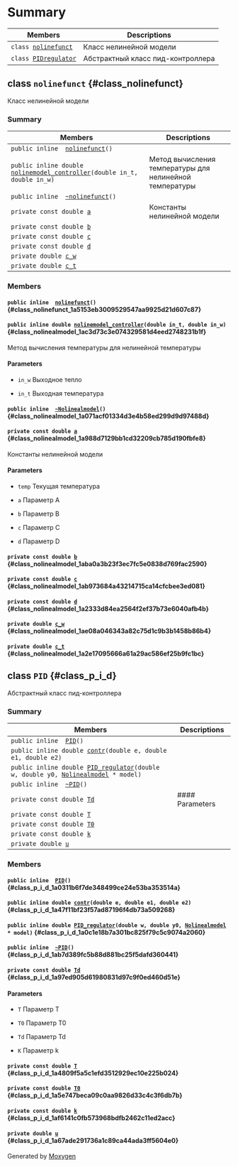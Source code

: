 # Summary

 Members                        | Descriptions                                
--------------------------------|---------------------------------------------
`class `[`nolinefunct`](#class_nolinefunct) | Класс нелинейной модели
`class `[`PIDregulator`](#class_p_i_d) | Абстрактный класс пид-контроллера

## class `nolinefunct` {#class_nolinefunct}

Класс нелинейной модели

### Summary

 Members                        | Descriptions                                
--------------------------------|---------------------------------------------
`public inline  `[`nolinefunct`](#class_nolinefunct_1a5153eb3009529547aa9925d21d607c87)`()` | 
`public inline double `[`nolinemodel_controller`](#class_nolinefunct_1ac3d73c3e074329581d4eed2748231b1f)`(double in_t, double in_w)` | Метод вычисления температуры для нелинейной температуры
`public inline  `[`~nolinefunct`](#class_nolinefunct_1a071acf01334d3e4b58ed299d9d97488d)`()` | 
`private const double `[`a`](#class_nolinefunct_1a988d7129bb1cd32209cb785d190fbfe8) | Константы нелинейной модели
`private const double `[`b`](#class_nolinefunct_1aba0a3b23f3ec7fc5e0838d769fac2590) | 
`private const double `[`c`](#class_nolinefunct_1ab973684a43214715ca14cfcbee3ed081) | 
`private const double `[`d`](#class_nolinefunct_1a2333d84ea2564f2ef37b73e6040afb4b) | 
`private double `[`c_w`](#class_nolinefunct_1ae08a046343a82c75d1c9b3b1458b86b4) | 
`private double `[`c_t`](#class_nolinefunct_1a2e17095666a61a29ac586ef25b9fc1bc) | 

### Members

#### `public inline  `[`nolinefunct`](#class_nolinefunct_1a5153eb3009529547aa9925d21d607c87)`()` {#class_nolinefunct_1a5153eb3009529547aa9925d21d607c87}

#### `public inline double `[`nolinemodel_controller`](#class_nolinealmodel_1ac3d73c3e074329581d4eed2748231b1f)`(double in_t, double in_w)` {#class_nolinealmodel_1ac3d73c3e074329581d4eed2748231b1f}

Метод вычисления температуры для нелинейной температуры

#### Parameters
* `in_w` Выходное тепло 

* `in_t` Выходная температура

#### `public inline  `[`~Nolinealmodel`](#class_nolinealmodel_1a071acf01334d3e4b58ed299d9d97488d)`()` {#class_nolinealmodel_1a071acf01334d3e4b58ed299d9d97488d}

#### `private const double `[`a`](#class_nolinealmodel_1a988d7129bb1cd32209cb785d190fbfe8) {#class_nolinealmodel_1a988d7129bb1cd32209cb785d190fbfe8}

Константы нелинейной модели

#### Parameters
* `temp` Текущая температура 

* `a` Параметр А 

* `b` Параметр B 

* `c` Параметр С 

* `d` Параметр D

#### `private const double `[`b`](#class_nolinealmodel_1aba0a3b23f3ec7fc5e0838d769fac2590) {#class_nolinealmodel_1aba0a3b23f3ec7fc5e0838d769fac2590}

#### `private const double `[`c`](#class_nolinealmodel_1ab973684a43214715ca14cfcbee3ed081) {#class_nolinealmodel_1ab973684a43214715ca14cfcbee3ed081}

#### `private const double `[`d`](#class_nolinealmodel_1a2333d84ea2564f2ef37b73e6040afb4b) {#class_nolinealmodel_1a2333d84ea2564f2ef37b73e6040afb4b}

#### `private double `[`c_w`](#class_nolinealmodel_1ae08a046343a82c75d1c9b3b1458b86b4) {#class_nolinealmodel_1ae08a046343a82c75d1c9b3b1458b86b4}

#### `private double `[`c_t`](#class_nolinealmodel_1a2e17095666a61a29ac586ef25b9fc1bc) {#class_nolinealmodel_1a2e17095666a61a29ac586ef25b9fc1bc}

## class `PID` {#class_p_i_d}

Абстрактный класс пид-контроллера

### Summary

 Members                        | Descriptions                                
--------------------------------|---------------------------------------------
`public inline  `[`PID`](#class_p_i_d_1a0311b6f7de348499ce24e53ba353514a)`()` | 
`public inline double `[`contr`](#class_p_i_d_1a47f11bf23f57ad87196f4db73a509268)`(double e, double e1, double e2)` | 
`public inline double `[`PID_regulator`](#class_p_i_d_1a0c1e18b7a301bc825f79c5c9074a2060)`(double w, double y0, `[`Nolinealmodel`](#class_nolinealmodel)` * model)` | 
`public inline  `[`~PID`](#class_p_i_d_1ab7d389fc5b88d881bc25f5dafd360441)`()` | 
`private const double `[`Td`](#class_p_i_d_1a97ed905d61980831d97c9f0ed460d51e) | #### Parameters
`private const double `[`T`](#class_p_i_d_1a4809f5a5c1efd3512929ec10e225b024) | 
`private const double `[`T0`](#class_p_i_d_1a5e747beca09c0aa9826d33c4c3f6db7b) | 
`private const double `[`k`](#class_p_i_d_1af6141c0fb573968bdfb2462c11ed2acc) | 
`private double `[`u`](#class_p_i_d_1a67ade291736a1c89ca44ada3ff5604e0) | 

### Members

#### `public inline  `[`PID`](#class_p_i_d_1a0311b6f7de348499ce24e53ba353514a)`()` {#class_p_i_d_1a0311b6f7de348499ce24e53ba353514a}

#### `public inline double `[`contr`](#class_p_i_d_1a47f11bf23f57ad87196f4db73a509268)`(double e, double e1, double e2)` {#class_p_i_d_1a47f11bf23f57ad87196f4db73a509268}

#### `public inline double `[`PID_regulator`](#class_p_i_d_1a0c1e18b7a301bc825f79c5c9074a2060)`(double w, double y0, `[`Nolinealmodel`](#class_nolinealmodel)` * model)` {#class_p_i_d_1a0c1e18b7a301bc825f79c5c9074a2060}

#### `public inline  `[`~PID`](#class_p_i_d_1ab7d389fc5b88d881bc25f5dafd360441)`()` {#class_p_i_d_1ab7d389fc5b88d881bc25f5dafd360441}

#### `private const double `[`Td`](#class_p_i_d_1a97ed905d61980831d97c9f0ed460d51e) {#class_p_i_d_1a97ed905d61980831d97c9f0ed460d51e}

#### Parameters
* `T` Параметр Т 

* `T0` Параметр Т0 

* `Td` Параметр Td 

* `K` Параметр k

#### `private const double `[`T`](#class_p_i_d_1a4809f5a5c1efd3512929ec10e225b024) {#class_p_i_d_1a4809f5a5c1efd3512929ec10e225b024}

#### `private const double `[`T0`](#class_p_i_d_1a5e747beca09c0aa9826d33c4c3f6db7b) {#class_p_i_d_1a5e747beca09c0aa9826d33c4c3f6db7b}

#### `private const double `[`k`](#class_p_i_d_1af6141c0fb573968bdfb2462c11ed2acc) {#class_p_i_d_1af6141c0fb573968bdfb2462c11ed2acc}

#### `private double `[`u`](#class_p_i_d_1a67ade291736a1c89ca44ada3ff5604e0) {#class_p_i_d_1a67ade291736a1c89ca44ada3ff5604e0}

Generated by [Moxygen](https://sourcey.com/moxygen)